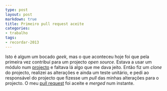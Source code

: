 ```yaml
---
type: post
layout: post
markdown: true
title: Primeiro pull request aceite
categories:
- trabalho
tags:
- recordar-2013
---
```


Isto é algum um bocado _geek_, mas o que aconteceu hoje foi que pela primeira vez contribuí
para um projecto _open source_. Estava a usar um módulo num [projecto](https://github.com/steves/node-jira/)
e faltava lá algo que me dava jeito. Então fiz um _clone_ do projecto, realizei as alterações
e ainda um teste unitário, e pedi ao responsável do projecto que fizesse um _pull_ das minhas
alterações para o projecto. O meu [pull request](https://github.com/steves/node-jira/pull/18)
foi aceite e _merged_ num instante.
